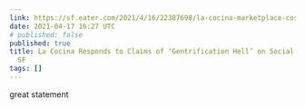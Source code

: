 ```yaml
---
link: https://sf.eater.com/2021/4/16/22387698/la-cocina-marketplace-cost-gentrification-instagram
date: 2021-04-17 16:27 UTC
# published: false
published: true
title: La Cocina Responds to Claims of ‘Gentrification Hell’ on Social Media - Eater
  SF
tags: []
---
```


great statement
